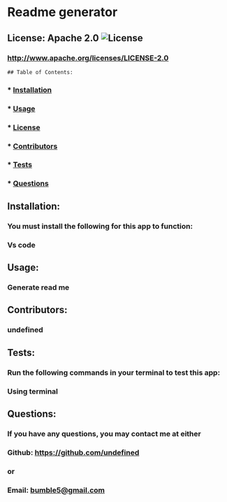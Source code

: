 
  # Readme generator

  ## License: Apache 2.0  ![License](https://img.shields.io/badge/License-Apache%202.0-blue.svg)
  ### http://www.apache.org/licenses/LICENSE-2.0
    ## Table of Contents:
  ###  * [Installation](#installation)
  ###  * [Usage](#usage)
  ###  * [License](#license)
  ###  * [Contributors](#contributors)
  ###  * [Tests](#tests)
  ###  * [Questions](#questions)

  ## Installation:
  ### You must install the following for this app to function:
  ### Vs code 

  ## Usage:
  ### Generate read me

  ## Contributors:
  ### undefined

  ## Tests:
  ### Run the following commands in your terminal to test this app:
  ### Using terminal 

  ## Questions:
  ### If you have any questions, you may contact me at either
  ### Github: https://github.com/undefined
  ### or
  ### Email: bumble5@gmail.com


